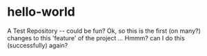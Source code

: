 # hello-world
A Test Repository -- could be fun?
Ok, so this is the first (on many?) changes to this 'feature' of the project ...
Hmmm? can I do this (successfully) again?
